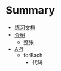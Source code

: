 # Summary

* [练习文档](README.md)
* [介绍](introduce.md)
   * 整张
* [API](api.md)
   * forEach
       * 代码

